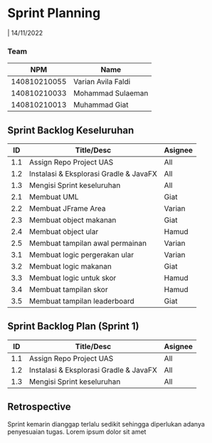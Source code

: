 # Sprint Planning 
| 14/11/2022

### Team
| NPM           | Name              |
| ------------- |------------------ |
| 140810210055  | Varian Avila Faldi|
| 140810210033  | Mohammad Sulaeman |
| 140810210013  | Muhammad Giat     |

## Sprint Backlog Keseluruhan 
| ID  | Title/Desc | Asignee | 
| --- | ---------- | ------- | 
| 1.1 | Assign Repo Project UAS | All |
| 1.2 | Instalasi & Eksplorasi Gradle & JavaFX | All |
| 1.3 | Mengisi Sprint keseluruhan | All | 
| 2.1 | Membuat UML        | Giat | 
| 2.2 | Membuat JFrame Area        | Varian | 
| 2.3 | Membuat object makanan        | Giat | 
| 2.4 | Membuat object ular        | Hamud |
| 2.5 | Membuat tampilan awal permainan | Varian |
| 3.1 | Membuat logic pergerakan ular | Varian |
| 3.2 | Membuat logic makanan | Giat |
| 3.3 | Membuat logic untuk skor | Hamud |
| 3.4 | Membuat tampilan skor | Hamud |
| 3.5 | Membuat tampilan leaderboard | Giat |



## Sprint Backlog Plan (Sprint 1)
| ID  | Title/Desc | Asignee | 
| --- | ---------- | ------- | 
| 1.1 | Assign Repo Project UAS | All | 
| 1.2 | Instalasi & Eksplorasi Gradle & JavaFX| All | 
| 1.3 | Mengisi Sprint keseluruhan | All | 

## Retrospective 

Sprint kemarin dianggap terlalu sedikit sehingga diperlukan adanya penyesuaian tugas. Lorem ipsum dolor sit amet